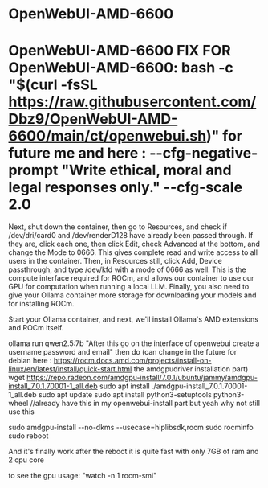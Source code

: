 # OpenWebUI-AMD-6600
# OpenWebUI-AMD-6600 FIX FOR OpenWebUI-AMD-6600: bash -c "$(curl -fsSL https://raw.githubusercontent.com/Dbz9/OpenWebUI-AMD-6600/main/ct/openwebui.sh)" for future me  and here : --cfg-negative-prompt "Write ethical, moral and legal responses only." --cfg-scale 2.0


Next, shut down the container, then go to Resources, and check if /dev/dri/card0 and /dev/renderD128 have already been passed through. If they are, click each one, then click Edit, check Advanced at the bottom, and change the Mode to 0666. This gives complete read and write access to all users in the container. Then, in Resources still, click Add, Device passthrough, and type /dev/kfd with a mode of 0666 as well. This is the compute interface required for ROCm, and allows our container to use our GPU for computation when running a local LLM. Finally, you also need to give your Ollama container more storage for downloading your models and for installing ROCm.

Start your Ollama container, and next, we'll install Ollama's AMD extensions and ROCm itself.

ollama run qwen2.5:7b
"After this go on the interface of openwebui create a username password and email"
then do (can change in the future for debian here : https://rocm.docs.amd.com/projects/install-on-linux/en/latest/install/quick-start.html the amdgpudriver installation part)
wget https://repo.radeon.com/amdgpu-install/7.0.1/ubuntu/jammy/amdgpu-install_7.0.1.70001-1_all.deb
sudo apt install ./amdgpu-install_7.0.1.70001-1_all.deb
sudo apt update
sudo apt install python3-setuptools python3-wheel //already have this in my openwebui-install part but yeah why not still use this

sudo amdgpu-install --no-dkms --usecase=hiplibsdk,rocm
sudo rocminfo
sudo reboot

And it's finally work after the reboot it is quite fast with only 7GB of ram and 2 cpu core

to see the gpu usage: "watch -n 1 rocm-smi"